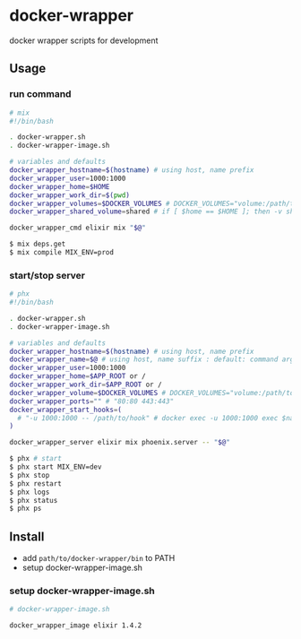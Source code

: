 # docker-wrapper

docker wrapper scripts for development


## Usage

### run command

```bash
# mix
#!/bin/bash

. docker-wrapper.sh
. docker-wrapper-image.sh

# variables and defaults
docker_wrapper_hostname=$(hostname) # using host, name prefix
docker_wrapper_user=1000:1000
docker_wrapper_home=$HOME
docker_wrapper_work_dir=$(pwd)
docker_wrapper_volumes=$DOCKER_VOLUMES # DOCKER_VOLUMES="volume:/path/to/volume volume2:/path/to/volume2"
docker_wrapper_shared_volume=shared # if [ $home == $HOME ]; then -v shared:$HOME

docker_wrapper_cmd elixir mix "$@"
```

```bash
$ mix deps.get
$ mix compile MIX_ENV=prod
```

### start/stop server

```bash
# phx
#!/bin/bash

. docker-wrapper.sh
. docker-wrapper-image.sh

# variables and defaults
docker_wrapper_hostname=$(hostname) # using host, name prefix
docker_wrapper_name=$@ # using host, name suffix : default: command arguments
docker_wrapper_user=1000:1000
docker_wrapper_home=$APP_ROOT or /
docker_wrapper_work_dir=$APP_ROOT or /
docker_wrapper_volume=$DOCKER_VOLUMES # DOCKER_VOLUMES="volume:/path/to/volume volume2:/path/to/volume2"
docker_wrapper_ports="" # "80:80 443:443"
docker_wrapper_start_hooks=(
  # "-u 1000:1000 -- /path/to/hook" # docker exec -u 1000:1000 exec $name /path/to/hook
)

docker_wrapper_server elixir mix phoenix.server -- "$@"
```

```bash
$ phx # start
$ phx start MIX_ENV=dev
$ phx stop
$ phx restart
$ phx logs
$ phx status
$ phx ps
```


## Install

* add `path/to/docker-wrapper/bin` to PATH
* setup docker-wrapper-image.sh

### setup docker-wrapper-image.sh

```bash
# docker-wrapper-image.sh

docker_wrapper_image elixir 1.4.2
```

